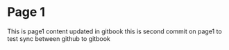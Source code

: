 # Page 1

This is page1 content updated in gitbook
this is second commit on page1 to test sync between github to gitbook
